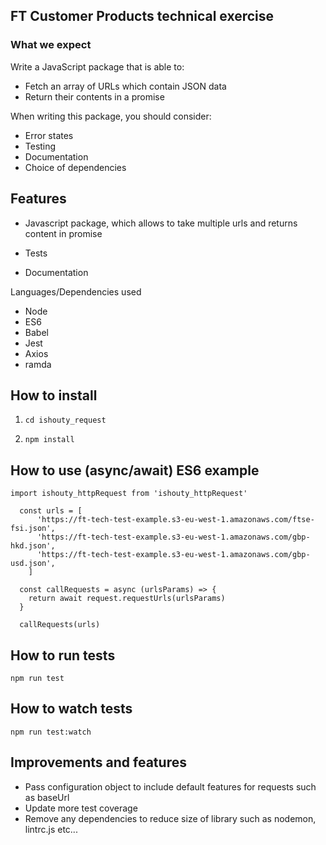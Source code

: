 ## FT Customer Products technical exercise

### What we expect

Write a JavaScript package that is able to:

- Fetch an array of URLs which contain JSON data
- Return their contents in a promise

When writing this package, you should consider:

- Error states
- Testing
- Documentation
- Choice of dependencies

## Features

- Javascript package, which allows to take multiple urls and returns content in promise

- Tests
- Documentation

Languages/Dependencies used

- Node
- ES6
- Babel
- Jest
- Axios
- ramda

## How to install

1. `cd ishouty_request`

2. `npm install`

## How to use (async/await) ES6 example

```
import ishouty_httpRequest from 'ishouty_httpRequest'

  const urls = [
      'https://ft-tech-test-example.s3-eu-west-1.amazonaws.com/ftse-fsi.json',
      'https://ft-tech-test-example.s3-eu-west-1.amazonaws.com/gbp-hkd.json',
      'https://ft-tech-test-example.s3-eu-west-1.amazonaws.com/gbp-usd.json',
    ]

  const callRequests = async (urlsParams) => {
    return await request.requestUrls(urlsParams)
  }

  callRequests(urls)

```

## How to run tests

`npm run test`

## How to watch tests

`npm run test:watch`

## Improvements and features

- Pass configuration object to include default features for requests such as baseUrl
- Update more test coverage
- Remove any dependencies to reduce size of library such as nodemon, lintrc.js etc...
